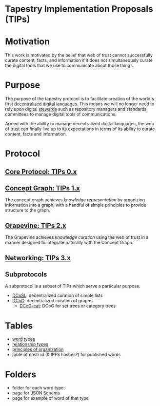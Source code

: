 Tapestry Implementation Proposals (TIPs)
=====

# Motivation

This work is motivated by the belief that web of trust cannot successfully curate content, facts, and information if it does not simultaneously curate the digital tools that we use to communicate about those things. 

# Purpose

The purpose of the tapestry protocol is to facilitate creation of the world's first [decentralized digital languages](https://github.com/wds4/tapestry-protocol/blob/main/glossary/decentralizedLanguage.md). This means we will no longer need to rely upon digital [stewards](https://github.com/wds4/tapestry-protocol/blob/main/glossary/stewards.md) such as repository managers and standards committees to manage digital tools of communications.

Armed with the ability to manage decentralized digital languages, the web of trust can finally live up to its expectations in terms of its ability to curate content, facts and information.

# Protocol

## [Core Protocol: TIPs 0.x](core-protocol)

## [Concept Graph: TIPs 1.x](concept-graph)

The concept graph achieves *knowledge representation* by organizing information into a graph, with a handful of simple principles to provide structure to the graph.

## [Grapevine: TIPs 2.x](grapevine)

The Grapevine achieves *knowledge curation* using the web of trust in a manner designed to integrate naturally with the Concept Graph.

## [Networking: TIPs 3.x](networking)

## Subprotocols

A subprotocol is a subset of TIPs which serve a particular purpose.

- [DCoSL](subprotocols/DCoSL.md): decentralized curation of simple lists
- [DCoG](subprotocols/DCoG.md): decentralized curation of graphs
  - [DCoG-cat](subprotocols/DCoG-cat.md): DCoG for set trees or category trees

# Tables

- [word types](tables/wordTypes.md)
- [relationship types](tables/relationshipTypes.md)
- [principles of organization](tables/principlesOfOrganization.md)
- table of nostr id (& IPFS hashes?) for published words

# Folders
- folder for each word type: 
- page for JSON Schema 
- page for example of word of that type


